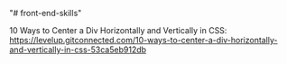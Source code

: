 "# front-end-skills" 

10 Ways to Center a Div Horizontally and Vertically in CSS: 
https://levelup.gitconnected.com/10-ways-to-center-a-div-horizontally-and-vertically-in-css-53ca5eb912db